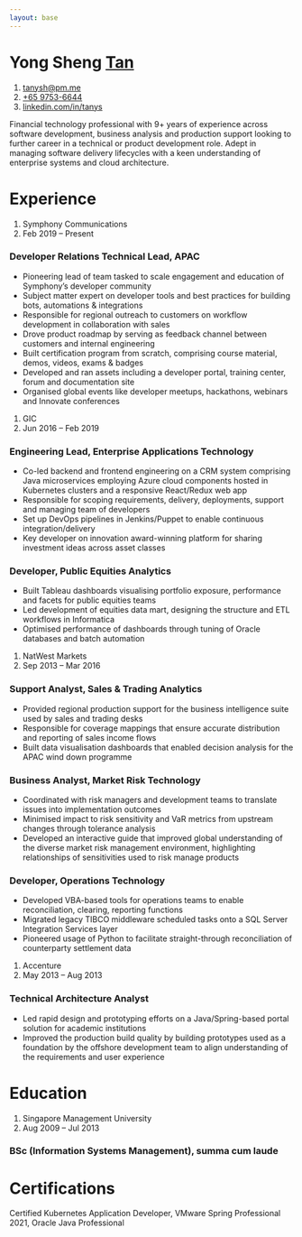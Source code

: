 ```yaml
---
layout: base
---
```


# Yong Sheng <u>Tan</u>
1. <i class="fa-solid fa-envelope"></i> [tanysh@pm.me](mailto:tanysh@pm.me)
2. <i class="fa-solid fa-mobile-screen"></i> [+65 9753-6644](tel:+6597536644)
3. <i class="fa-brands fa-linkedin"></i> [linkedin.com/in/tanys](//linkedin.com/in/tanys)

Financial technology professional with 9+ years of experience across software development,
business analysis and production support looking to further career in a technical or product
development role. Adept in managing software delivery lifecycles with a keen understanding of
enterprise systems and cloud architecture.

# Experience
1. Symphony Communications
2. Feb 2019 – Present

### Developer Relations Technical Lead, APAC
* Pioneering lead of team tasked to scale engagement and education of Symphony’s developer community
* Subject matter expert on developer tools and best practices for building bots, automations & integrations
* Responsible for regional outreach to customers on workflow development in collaboration with sales
* Drove product roadmap by serving as feedback channel between customers and internal engineering
* Built certification program from scratch, comprising course material, demos, videos, exams & badges
* Developed and ran assets including a developer portal, training center, forum and documentation site
* Organised global events like developer meetups, hackathons, webinars and Innovate conferences

1. GIC
2. Jun 2016 – Feb 2019

### Engineering Lead, Enterprise Applications Technology
* Co-led backend and frontend engineering on a CRM system comprising Java microservices employing
Azure cloud components hosted in Kubernetes clusters and a responsive React/Redux web app
*  Responsible for scoping requirements, delivery, deployments, support and managing team of developers
*  Set up DevOps pipelines in Jenkins/Puppet to enable continuous integration/delivery
* Key developer on innovation award-winning platform for sharing investment ideas across asset classes

### Developer, Public Equities Analytics
* Built Tableau dashboards visualising portfolio exposure, performance and facets for public equities teams
* Led development of equities data mart, designing the structure and ETL workflows in Informatica
* Optimised performance of dashboards through tuning of Oracle databases and batch automation

1. NatWest Markets
2. Sep 2013 – Mar 2016

### Support Analyst, Sales & Trading Analytics
* Provided regional production support for the business intelligence suite used by sales and trading desks
* Responsible for coverage mappings that ensure accurate distribution and reporting of sales income flows
* Built data visualisation dashboards that enabled decision analysis for the APAC wind down programme

### Business Analyst, Market Risk Technology
* Coordinated with risk managers and development teams to translate issues into implementation outcomes
* Minimised impact to risk sensitivity and VaR metrics from upstream changes through tolerance analysis
* Developed an interactive guide that improved global understanding of the diverse market risk
management environment, highlighting relationships of sensitivities used to risk manage products

### Developer, Operations Technology
* Developed VBA-based tools for operations teams to enable reconciliation, clearing, reporting functions
* Migrated legacy TIBCO middleware scheduled tasks onto a SQL Server Integration Services layer
* Pioneered usage of Python to facilitate straight-through reconciliation of counterparty settlement data

1. Accenture
2. May 2013 – Aug 2013

### Technical Architecture Analyst
* Led rapid design and prototyping efforts on a Java/Spring-based portal solution for academic institutions
* Improved the production build quality by building prototypes used as a foundation by the offshore
development team to align understanding of the requirements and user experience

# Education
1. Singapore Management University
2. Aug 2009 – Jul 2013

### BSc (Information Systems Management), summa cum laude

# Certifications
Certified Kubernetes Application Developer, VMware Spring Professional 2021, Oracle Java Professional
